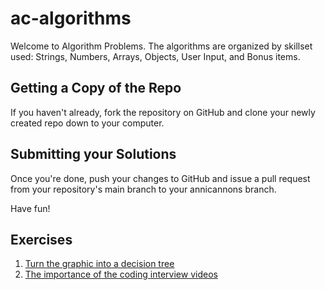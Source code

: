 # ac-algorithms

Welcome to Algorithm Problems. The algorithms are organized by skillset used: Strings, Numbers, Arrays, Objects, User Input, and Bonus items. 

Getting a Copy of the Repo
--------------------------
If you haven't already, fork the repository on GitHub and clone your newly created
repo down to your computer. 

Submitting your Solutions
-------------------------
Once you're done, push your changes to GitHub and issue a pull request from your
repository's main branch to your annicannons branch. 

Have fun!

Exercises
-------------------------
1. [Turn the graphic into a decision tree]()
2. [The importance of the coding interview videos](https://github.com/AnnieCannons/ac-algorithms/blob/main/algorithms/Udemy/Interview-Video-Assignment/README.md)